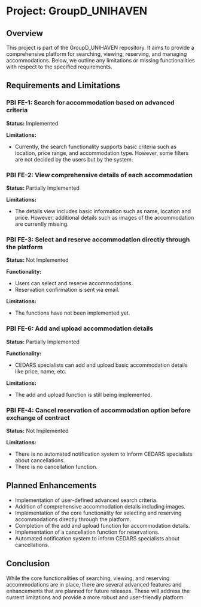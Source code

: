 # Project: GroupD_UNIHAVEN

## Overview
This project is part of the GroupD_UNIHAVEN repository. It aims to provide a comprehensive platform for searching, viewing, reserving, and managing accommodations. Below, we outline any limitations or missing functionalities with respect to the specified requirements.

## Requirements and Limitations

### PBI FE-1: Search for accommodation based on advanced criteria
**Status:** Implemented

**Limitations:**
- Currently, the search functionality supports basic criteria such as location, price range, and accommodation type. However, some filters are not decided by the users but by the system.

### PBI FE-2: View comprehensive details of each accommodation
**Status:** Partially Implemented

**Limitations:**
- The details view includes basic information such as name, location and price. However, additional details such as images of the accommodation are currently missing.

### PBI FE-3: Select and reserve accommodation directly through the platform
**Status:** Not Implemented

**Functionality:**
- Users can select and reserve accommodations.
- Reservation confirmation is sent via email.

**Limitations:**
- The functions have not been implemented yet.

### PBI FE-6: Add and upload accommodation details
**Status:** Partially Implemented

**Functionality:**
- CEDARS specialists can add and upload basic accommodation details like price, name, etc.

**Limitations:**
- The add and upload function is still being implemented.

### PBI FE-4: Cancel reservation of accommodation option before exchange of contract
**Status:** Not Implemented

**Limitations:**
- There is no automated notification system to inform CEDARS specialists about cancellations.
- There is no cancellation function.

## Planned Enhancements
- Implementation of user-defined advanced search criteria.
- Addition of comprehensive accommodation details including images.
- Implementation of the core functionality for selecting and reserving accommodations directly through the platform.
- Completion of the add and upload function for accommodation details.
- Implementation of a cancellation function for reservations.
- Automated notification system to inform CEDARS specialists about cancellations.
  

## Conclusion
While the core functionalities of searching, viewing, and reserving accommodations are in place, there are several advanced features and enhancements that are planned for future releases. These will address the current limitations and provide a more robust and user-friendly platform.
